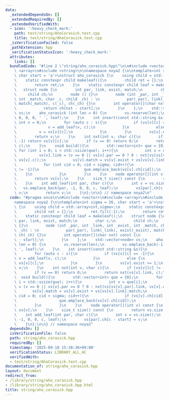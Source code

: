 ```yaml
---
data:
  _extendedDependsOn: []
  _extendedRequiredBy: []
  _extendedVerifiedWith:
  - icon: ':heavy_check_mark:'
    path: test/string/AhoCorasick.test.cpp
    title: test/string/AhoCorasick.test.cpp
  _isVerificationFailed: false
  _pathExtension: hpp
  _verificationStatusIcon: ':heavy_check_mark:'
  attributes:
    links: []
  bundledCode: "#line 2 \"string/aho_corasick.hpp\"\n\n#include <vector>\n#include\
    \ <array>\n#include <string>\n\nnamespace noya2 {\n\ntemplate<int sigma = 26,\
    \ char start = 'a'>\nstruct aho_corasick {\n    using child = std::array<int,sigma>;\n\
    \    static constexpr child makeleaf(){\n        child ret = {};\n        ret.fill(-1);\n\
    \        return ret;\n    }\n    static constexpr child leaf = makeleaf();\n \
    \   struct node {\n        int par, link, exist, match;\n        char c;\n   \
    \     child ch;\n        node () {}\n        node (int _par, int _link, int _exist,\
    \ int _match, char _c, child _ch) : \n            par(_par), link(_link), exist(_exist),\
    \ match(_match), c(_c), ch(_ch) {}\n        int operator[](char nxt) const {\n\
    \            return ch[nxt - start];\n        }\n    };\n    std::vector<node>\
    \ vs;\n    aho_corasick (int len = 0) {\n        vs.reserve(len);\n        vs.emplace_back(-1,\
    \ 0, 0, 0, ' ', leaf);\n    }\n    int insert(const std::string &s){\n       \
    \ int v = 0;\n        for (auto c : s){\n            if (vs[v][c] == -1){\n  \
    \              v = add_leaf(v, c);\n            }\n            else {\n      \
    \          v = vs[v][c];\n            }\n        }\n        vs[v].exist += 1;\n\
    \        return v;\n    }\n    int nxt(int v, char c){\n        if (vs[v][c] !=\
    \ -1) return vs[v][c];\n        if (v == 0) return 0;\n        return nxt(vs[v].link,\
    \ c);\n    }\n    void build(){\n        std::vector<int> que = {0};\n       \
    \ for (int i = 0; i < std::ssize(que); i++){\n            int v = que[i];\n  \
    \          vs[v].link = (v == 0 || vs[v].par == 0 ? 0 : nxt(vs[vs[v].par].link,\
    \ vs[v].c));\n            vs[v].match = vs[v].exist + vs[vs[v].link].match;\n\
    \            for (int cid = 0; cid < sigma; cid++){\n                if (vs[v].ch[cid]\
    \ != -1){\n                    que.emplace_back(vs[v].ch[cid]);\n            \
    \    }\n            }\n        }\n    }\n    node operator[](int v) const {\n\
    \        return vs[v];\n    }\n    size_t size() const {\n        return vs.size();\n\
    \    }\n    int add_leaf(int par, char c){\n        int v = vs.size();\n     \
    \   vs.emplace_back(par, -1, 0, 0, c, leaf);\n        vs[par].ch[c - start] =\
    \ v;\n        return v;\n    }\n};\n\n} // namespace noya2\n"
  code: "#pragma once\n\n#include <vector>\n#include <array>\n#include <string>\n\n\
    namespace noya2 {\n\ntemplate<int sigma = 26, char start = 'a'>\nstruct aho_corasick\
    \ {\n    using child = std::array<int,sigma>;\n    static constexpr child makeleaf(){\n\
    \        child ret = {};\n        ret.fill(-1);\n        return ret;\n    }\n\
    \    static constexpr child leaf = makeleaf();\n    struct node {\n        int\
    \ par, link, exist, match;\n        char c;\n        child ch;\n        node ()\
    \ {}\n        node (int _par, int _link, int _exist, int _match, char _c, child\
    \ _ch) : \n            par(_par), link(_link), exist(_exist), match(_match), c(_c),\
    \ ch(_ch) {}\n        int operator[](char nxt) const {\n            return ch[nxt\
    \ - start];\n        }\n    };\n    std::vector<node> vs;\n    aho_corasick (int\
    \ len = 0) {\n        vs.reserve(len);\n        vs.emplace_back(-1, 0, 0, 0, '\
    \ ', leaf);\n    }\n    int insert(const std::string &s){\n        int v = 0;\n\
    \        for (auto c : s){\n            if (vs[v][c] == -1){\n               \
    \ v = add_leaf(v, c);\n            }\n            else {\n                v =\
    \ vs[v][c];\n            }\n        }\n        vs[v].exist += 1;\n        return\
    \ v;\n    }\n    int nxt(int v, char c){\n        if (vs[v][c] != -1) return vs[v][c];\n\
    \        if (v == 0) return 0;\n        return nxt(vs[v].link, c);\n    }\n  \
    \  void build(){\n        std::vector<int> que = {0};\n        for (int i = 0;\
    \ i < std::ssize(que); i++){\n            int v = que[i];\n            vs[v].link\
    \ = (v == 0 || vs[v].par == 0 ? 0 : nxt(vs[vs[v].par].link, vs[v].c));\n     \
    \       vs[v].match = vs[v].exist + vs[vs[v].link].match;\n            for (int\
    \ cid = 0; cid < sigma; cid++){\n                if (vs[v].ch[cid] != -1){\n \
    \                   que.emplace_back(vs[v].ch[cid]);\n                }\n    \
    \        }\n        }\n    }\n    node operator[](int v) const {\n        return\
    \ vs[v];\n    }\n    size_t size() const {\n        return vs.size();\n    }\n\
    \    int add_leaf(int par, char c){\n        int v = vs.size();\n        vs.emplace_back(par,\
    \ -1, 0, 0, c, leaf);\n        vs[par].ch[c - start] = v;\n        return v;\n\
    \    }\n};\n\n} // namespace noya2"
  dependsOn: []
  isVerificationFile: false
  path: string/aho_corasick.hpp
  requiredBy: []
  timestamp: '2025-09-18 15:38:36+09:00'
  verificationStatus: LIBRARY_ALL_AC
  verifiedWith:
  - test/string/AhoCorasick.test.cpp
documentation_of: string/aho_corasick.hpp
layout: document
redirect_from:
- /library/string/aho_corasick.hpp
- /library/string/aho_corasick.hpp.html
title: string/aho_corasick.hpp
---
```

